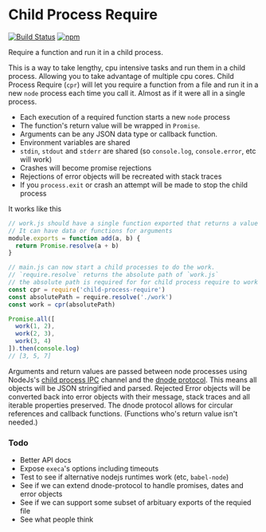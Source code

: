 # Child Process Require
[![Build Status](https://travis-ci.org/reconbot/child-process-require.svg?branch=master)](https://travis-ci.org/reconbot/child-process-require)
[![npm](https://img.shields.io/npm/dm/child-process-require.svg?maxAge=2592000)](http://npmjs.com/package/child-process-require)

Require a function and run it in a child process.

This is a way to take lengthy, cpu intensive tasks and run them in a child process. Allowing you to take advantage of multiple cpu cores. Child Process Require (`cpr`) will let you require a function from a file and run it in a new `node` process each time you call it. Almost as if it were all in a single process.

- Each execution of a required function starts a new `node` process
- The function's return value will be wrapped in `Promise`.
- Arguments can be any JSON data type or callback function.
- Environment variables are shared
- `stdin`, `stdout` and `stderr` are shared (so `console.log`, `console.error`, etc will work)
- Crashes will become promise rejections
- Rejections of error objects will be recreated with stack traces
- If you `process.exit` or crash an attempt will be made to stop the child process

It works like this
```js
// work.js should have a single function exported that returns a value or a Promise.
// It can have data or functions for arguments
module.exports = function add(a, b) {
  return Promise.resolve(a + b)
}
```

```js
// main.js can now start a child processes to do the work.
// `require.resolve` returns the absolute path of `work.js`
// the absolute path is required for for child process require to work
const cpr = require('child-process-require')
const absolutePath = require.resolve('./work')
const work = cpr(absolutePath)

Promise.all([
  work(1, 2),
  work(2, 3),
  work(3, 4)
]).then(console.log)
// [3, 5, 7]
```

Arguments and return values are passed between node processes using NodeJs's [child process IPC](https://nodejs.org/api/process.html#process_process_send_message_sendhandle_options_callback) channel and the [dnode protocol](https://github.com/substack/dnode-protocol). This means all objects will be JSON stringified and parsed. Rejected Error objects will be converted back into error objects with their message, stack traces and all iterable properties preserved. The dnode protocol allows for circular references and callback functions. (Functions who's return value isn't needed.)

### Todo
- Better API docs
- Expose `execa`'s options including timeouts
- Test to see if alternative nodejs runtimes work (etc, `babel-node`)
- See if we can extend dnode-protocol to handle promises, dates and error objects
- See if we can support some subset of arbituary exports of the requied file
- See what people think
